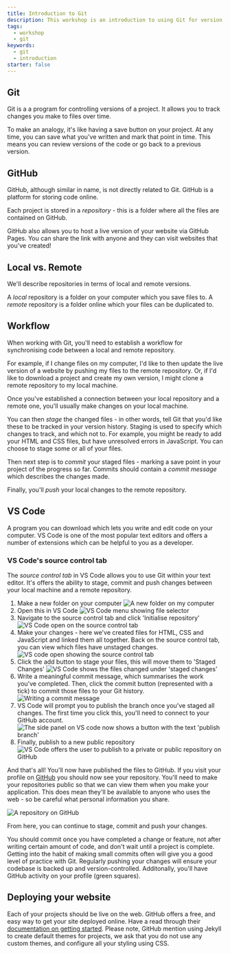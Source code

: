 ```yaml
---
title: Introduction to Git
description: This workshop is an introduction to using Git for version control; GitHub for hosting a codebase and deploying a website; and VS Code for writing and editing code, as well as version control.
tags:
  - workshop
  - git
keywords:
  - git
  - introduction
starter: false
---
```


## Git

Git is a a program for controlling versions of a project. It allows you to track changes you make to files over time.

To make an analogy, it's like having a save button on your project. At any time, you can save what you've written and mark that point in time. This means you can review versions of the code or go back to a previous version.

## GitHub

GitHub, although similar in name, is not directly related to Git. GitHub is a platform for storing code online.

Each project is stored in a _repository_ - this is a folder where all the files are contained on GitHub.

GitHub also allows you to host a live version of your website via GitHub Pages. You can share the link with anyone and they can visit websites that you've created!

## Local vs. Remote

We'll describe repositories in terms of local and remote versions.

A _local_ repository is a folder on your computer which you save files to. A _remote_ repository is a folder online which your files can be duplicated to.

## Workflow

When working with Git, you'll need to establish a workflow for synchronising code between a local and remote repository.

For example, if I change files on my computer, I'd like to then update the live version of a website by pushing my files to the remote repository. Or, if I'd like to download a project and create my own version, I might clone a remote repository to my local machine.

Once you've established a connection between your local repository and a remote one, you'll usually make changes on your local machine.

You can then _stage_ the changed files - in other words, tell Git that you'd like these to be tracked in your version history. Staging is used to specify which changes to track, and which not to. For example, you might be ready to add your HTML and CSS files, but have unresolved errors in JavaScript. You can choose to stage some or all of your files.

Then next step is to _commit_ your staged files - marking a save point in your project of the progress so far. Commits should contain a _commit message_ which describes the changes made.

Finally, you'll _push_ your local changes to the remote repository.

## VS Code

A program you can download which lets you write and edit code on your computer. VS Code is one of the most popular text editors and offers a number of extensions which can be helpful to you as a developer.

### VS Code's source control tab

The _source control tab_ in VS Code allows you to use Git within your text editor. It's offers the ability to stage, commit and push changes between your local machine and a remote repository.

1. Make a new folder on your computer
   ![A new folder on my computer](./images/git-1.jpg)
1. Open this in VS Code
   ![VS Code menu showing file selector](./images/git-2.jpg)
1. Navigate to the source control tab and click 'Initialise repository'
   ![VS Code open on the source control tab](./images/git-3.jpg)
1. Make your changes - here we've created files for HTML, CSS and JavaScript and linked them all together. Back on the source control tab, you can view which files have unstaged changes.
   ![VS code open showing the source control tab](./images/git-4.jpg)
1. Click the add button to stage your files, this will move them to 'Staged Changes'
   ![VS Code shows the files changed under 'staged changes'](./images/git-5.jpg)
1. Write a meaningful commit message, which summarises the work you've completed. Then, click the commit button (represented with a tick) to commit those files to your Git history.
   ![Writing a commit message](./images/git-6.jpg)
1. VS Code will prompt you to publish the branch once you've staged all changes. The first time you click this, you'll need to connect to your GitHub account.
   ![The side panel on VS code now shows a button with the text 'publish branch'](./images/git-7.jpg)
1. Finally, publish to a new public repository
   ![VS Code offers the user to publish to a private or public repository on GitHub](./images/git-8.jpg)

And that's all! You'll now have published the files to GitHub. If you visit your profile on [GitHub](https://www.github.com) you should now see your repository. You'll need to make your repositories public so that we can view them when you make your application. This does mean they'll be available to anyone who uses the web - so be careful what personal information you share.

![A repository on GitHub](./images/git-9.jpg)

From here, you can continue to stage, commit and push your changes.

You should commit once you have completed a change or feature, not after writing certain amount of code, and don't wait until a project is complete. Getting into the habit of making small commits often will give you a good level of practice with Git. Regularly pushing your changes will ensure your codebase is backed up and version-controlled. Additonally, you'll have GitHub activity on your profile (green squares).

## Deploying your website

Each of your projects should be live on the web. GitHub offers a free, and easy way to get your site deployed online. Have a read through their [documentation on getting started](https://docs.github.com/en/pages/getting-started-with-github-pages/creating-a-github-pages-site). Please note, GitHub mention using Jekyll to create default themes for projects, we ask that you do not use any custom themes, and configure all your styling using CSS.
